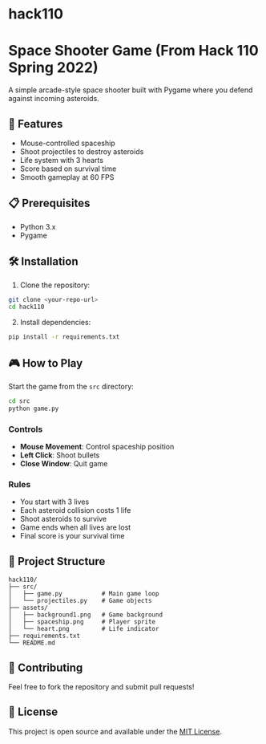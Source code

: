 # hack110

# Space Shooter Game (From Hack 110 Spring 2022)

A simple arcade-style space shooter built with Pygame where you defend against incoming asteroids.

## 🚀 Features

- Mouse-controlled spaceship
- Shoot projectiles to destroy asteroids
- Life system with 3 hearts
- Score based on survival time
- Smooth gameplay at 60 FPS

## 📋 Prerequisites

- Python 3.x
- Pygame

## 🛠️ Installation

1. Clone the repository:
```bash
git clone <your-repo-url>
cd hack110
```

2. Install dependencies:
```bash
pip install -r requirements.txt
```

## 🎮 How to Play

Start the game from the `src` directory:
```bash
cd src
python game.py
```

### Controls
- **Mouse Movement**: Control spaceship position
- **Left Click**: Shoot bullets
- **Close Window**: Quit game

### Rules
- You start with 3 lives
- Each asteroid collision costs 1 life
- Shoot asteroids to survive
- Game ends when all lives are lost
- Final score is your survival time

## 📁 Project Structure

```
hack110/
├── src/
│   ├── game.py           # Main game loop
│   └── projectiles.py    # Game objects
├── assets/
│   ├── background1.png   # Game background
│   ├── spaceship.png     # Player sprite
│   └── heart.png         # Life indicator
├── requirements.txt
└── README.md
```

## 🤝 Contributing

Feel free to fork the repository and submit pull requests!

## 📝 License

This project is open source and available under the [MIT License](LICENSE).